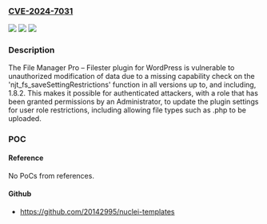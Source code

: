 ### [CVE-2024-7031](https://cve.mitre.org/cgi-bin/cvename.cgi?name=CVE-2024-7031)
![](https://img.shields.io/static/v1?label=Product&message=File%20Manager%20Pro%20%E2%80%93%20Filester&color=blue)
![](https://img.shields.io/static/v1?label=Version&message=*%3C%3D%201.8.2%20&color=brighgreen)
![](https://img.shields.io/static/v1?label=Vulnerability&message=CWE-862%20Missing%20Authorization&color=brighgreen)

### Description

The File Manager Pro – Filester plugin for WordPress is vulnerable to unauthorized modification of data due to a missing capability check on the 'njt_fs_saveSettingRestrictions' function in all versions up to, and including, 1.8.2. This makes it possible for authenticated attackers, with a role that has been granted permissions by an Administrator, to update the plugin settings for user role restrictions, including allowing file types such as .php to be uploaded.

### POC

#### Reference
No PoCs from references.

#### Github
- https://github.com/20142995/nuclei-templates

